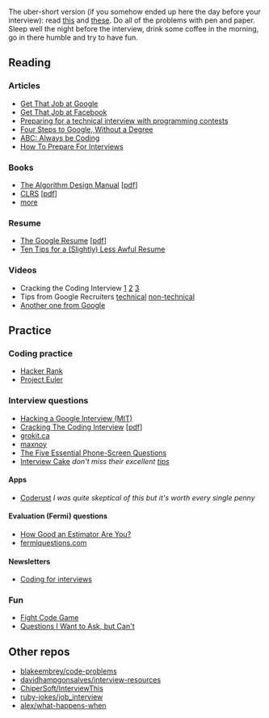 The uber-short version (if you somehow ended up here the day before your interview): read [this](https://sites.google.com/site/steveyegge2/five-essential-phone-screen-questions) and [these](https://courses.csail.mit.edu/iap/interview/materials.php). Do all of the problems with pen and paper. Sleep well the night before the interview, drink some coffee in the morning, go in there humble and try to have fun.

## Reading

### Articles
* [Get That Job at Google](http://steve-yegge.blogspot.co.uk/2008/03/get-that-job-at-google.html)
* [Get That Job at Facebook](https://www.facebook.com/notes/facebook-engineering/get-that-job-at-facebook/10150964382448920)
* [Preparing for a technical interview with programming contests](https://www.facebook.com/notes/facebook-engineering/preparing-for-a-technical-interview-with-programming-contests/10151298476823920)
* [Four Steps to Google, Without a Degree](https://medium.com/this-happened-to-me/8f381aa6bd5e)
* [ABC: Always be Coding](https://medium.com/tech-talk/d5f8051afce2)
* [How To Prepare For Interviews](http://dandreamsofcoding.com/2012/11/25/how-to-prepare-for-technical-interviews/)

### Books
* [The Algorithm Design Manual](http://www.amazon.com/dp/1848000693) [[pdf](https://www.google.co.uk/search?q=skiena+algorithm+design+manual+pdf)]
* [CLRS](http://www.amazon.com/dp/0262033844) [[pdf](https://www.google.co.uk/search?q=cormen+pdf)]
* [more](https://github.com/vhf/free-programming-books/blob/master/free-programming-books.md)

### Resume
* [The Google Resume](http://www.amazon.com/dp/0470927623) [[pdf](https://www.google.co.uk/search?q=the+google+resume+pdf)]
* [Ten Tips for a (Slightly) Less Awful Resume](http://steve-yegge.blogspot.co.uk/2007/09/ten-tips-for-slightly-less-awful-resume.html)

### Videos
* Cracking the Coding Interview [1](http://www.youtube.com/watch?v=rEJzOhC5ZtQ) [2](http://www.youtube.com/watch?v=aClxtDcdpsQ) [3](http://www.youtube.com/watch?v=2cf9xo1S134)
* Tips from Google Recruiters [technical](http://www.youtube.com/watch?v=qc1owf2-220) [non-technical](http://www.youtube.com/watch?v=DINxNbBOEoI)
* [Another one from Google](http://www.youtube.com/watch?v=oWbUtlUhwa8)

## Practice

### Coding practice
* [Hacker Rank](https://www.hackerrank.com/)
* [Project Euler](https://projecteuler.net/)

### Interview questions
* [Hacking a Google Interview (MIT)](https://courses.csail.mit.edu/iap/interview/materials.php)
* [Cracking The Coding Interview](http://www.amazon.com/dp/098478280X) [[pdf](https://www.google.co.uk/search?q=cracking+the+coding+interview+pdf)]
* [grokit.ca](http://www.grokit.ca/spc/computer_science_review/)
* [maxnoy](http://maxnoy.com/interviews.html)
* [The Five Essential Phone-Screen Questions](https://sites.google.com/site/steveyegge2/five-essential-phone-screen-questions)
* [Interview Cake](https://www.interviewcake.com/) *don't miss their excellent [tips](https://www.interviewcake.com/tips-and-tricks)*

#### Apps
* [Coderust](http://www.coderust.com/) *I was quite skeptical of this but it's worth every single penny*

#### Evaluation (Fermi) questions
* [How Good an Estimator Are You?](http://www.codinghorror.com/blog/2006/06/how-good-an-estimator-are-you.html)
* [fermiquestions.com](http://www.fermiquestions.com/)

#### Newsletters
* [Coding for interviews](http://codingforinterviews.com/)

### Fun
* [Fight Code Game](http://fightcodegame.com/)
* [Questions I Want to Ask, but Can't](http://dandreamsofcoding.com/2013/03/01/questions-i-want-to-ask-but-cant/)

## Other repos
* [blakeembrey/code-problems](https://github.com/blakeembrey/code-problems)
* [davidhampgonsalves/interview-resources](https://github.com/davidhampgonsalves/interview-resources)
* [ChiperSoft/InterviewThis](https://github.com/ChiperSoft/InterviewThis)
* [ruby-jokes/job_interview](https://github.com/ruby-jokes/job_interview)
* [alex/what-happens-when](https://github.com/alex/what-happens-when)
